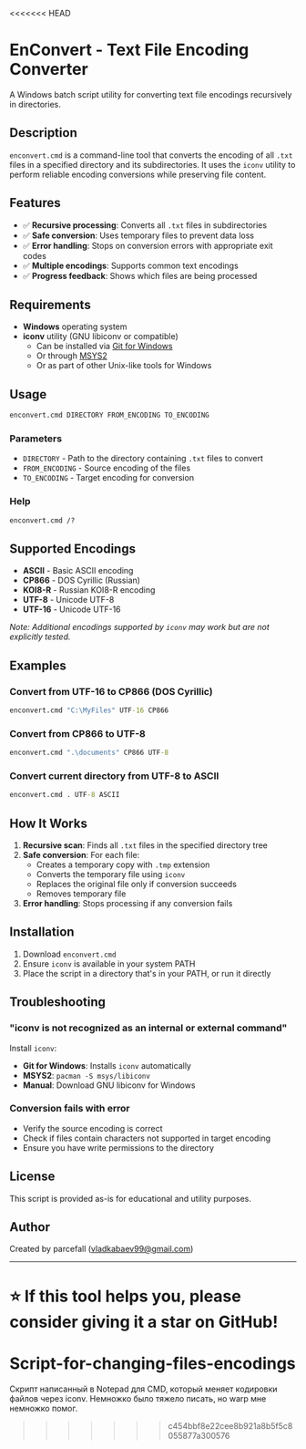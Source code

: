 <<<<<<< HEAD
# EnConvert - Text File Encoding Converter

A Windows batch script utility for converting text file encodings recursively in directories.

## Description

`enconvert.cmd` is a command-line tool that converts the encoding of all `.txt` files in a specified directory and its subdirectories. It uses the `iconv` utility to perform reliable encoding conversions while preserving file content.

## Features

- ✅ **Recursive processing**: Converts all `.txt` files in subdirectories
- ✅ **Safe conversion**: Uses temporary files to prevent data loss
- ✅ **Error handling**: Stops on conversion errors with appropriate exit codes
- ✅ **Multiple encodings**: Supports common text encodings
- ✅ **Progress feedback**: Shows which files are being processed

## Requirements

- **Windows** operating system
- **iconv** utility (GNU libiconv or compatible)
  - Can be installed via [Git for Windows](https://git-scm.com/download/win)
  - Or through [MSYS2](https://www.msys2.org/)
  - Or as part of other Unix-like tools for Windows

## Usage

```cmd
enconvert.cmd DIRECTORY FROM_ENCODING TO_ENCODING
```

### Parameters

- `DIRECTORY` - Path to the directory containing `.txt` files to convert
- `FROM_ENCODING` - Source encoding of the files
- `TO_ENCODING` - Target encoding for conversion

### Help

```cmd
enconvert.cmd /?
```

## Supported Encodings

- **ASCII** - Basic ASCII encoding
- **CP866** - DOS Cyrillic (Russian)
- **KOI8-R** - Russian KOI8-R encoding
- **UTF-8** - Unicode UTF-8
- **UTF-16** - Unicode UTF-16

*Note: Additional encodings supported by `iconv` may work but are not explicitly tested.*

## Examples

### Convert from UTF-16 to CP866 (DOS Cyrillic)
```cmd
enconvert.cmd "C:\MyFiles" UTF-16 CP866
```

### Convert from CP866 to UTF-8
```cmd
enconvert.cmd ".\documents" CP866 UTF-8
```

### Convert current directory from UTF-8 to ASCII
```cmd
enconvert.cmd . UTF-8 ASCII
```

## How It Works

1. **Recursive scan**: Finds all `.txt` files in the specified directory tree
2. **Safe conversion**: For each file:
   - Creates a temporary copy with `.tmp` extension
   - Converts the temporary file using `iconv`
   - Replaces the original file only if conversion succeeds
   - Removes temporary file
3. **Error handling**: Stops processing if any conversion fails

## Installation

1. Download `enconvert.cmd`
2. Ensure `iconv` is available in your system PATH
3. Place the script in a directory that's in your PATH, or run it directly

## Troubleshooting

### "iconv is not recognized as an internal or external command"
Install `iconv`:
- **Git for Windows**: Installs `iconv` automatically
- **MSYS2**: `pacman -S msys/libiconv`
- **Manual**: Download GNU libiconv for Windows

### Conversion fails with error
- Verify the source encoding is correct
- Check if files contain characters not supported in target encoding
- Ensure you have write permissions to the directory

## License

This script is provided as-is for educational and utility purposes.

## Author

Created by parcefall (vladkabaev99@gmail.com)

---

⭐ If this tool helps you, please consider giving it a star on GitHub!
=======
# Script-for-changing-files-encodings
Скрипт написанный в Notepad для CMD, который меняет кодировки файлов через iconv. Немножко было тяжело писать, но warp мне немножко помог.
>>>>>>> c454bbf8e22cee8b921a8b5f5c8055877a300576
